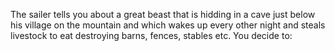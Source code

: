 The sailer tells you about a great beast that is hidding in a cave
just below his village on the mountain and which wakes up every other
night and steals livestock to eat destroying barns, fences, stables
etc.
You decide to:
